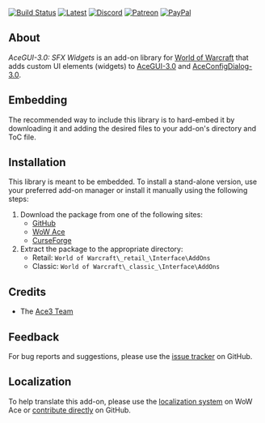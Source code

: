 [![Build Status][Badge-Travis]][Travis]
[![Latest][Badge-Latest]][Latest]
[![Discord][Badge-Discord]][Discord]
[![Patreon][Badge-Patreon]][Patreon]
[![PayPal][Badge-PayPal]][PayPal]

## About

_AceGUI-3.0: SFX Widgets_ is an add-on library for [World of Warcraft] that adds custom UI elements (widgets) to [AceGUI-3.0][Ace3] and [AceConfigDialog-3.0][Ace3].

## Embedding

The recommended way to include this library is to hard-embed it by downloading it and adding the desired files to your add-on's directory and ToC file.

## Installation

This library is meant to be embedded. To install a stand-alone version, use your preferred add-on manager or install it manually using the following steps:

1. Download the package from one of the following sites:
    - [GitHub]
    - [WoW Ace]
    - [CurseForge]
2. Extract the package to the appropriate directory:
    - Retail: `World of Warcraft\_retail_\Interface\AddOns`
    - Classic: `World of Warcraft\_classic_\Interface\AddOns`

## Credits

- The [Ace3 Team][Ace3]

## Feedback

For bug reports and suggestions, please use the [issue tracker] on GitHub.

## Localization

To help translate this add-on, please use the [localization system] on WoW Ace or [contribute directly] on GitHub.

[Links]: #

[Ace3]: https://www.wowace.com/projects/ace3 (Ace3 Homepage)
[World of Warcraft]: https://worldofwarcraft.com (World of Warcraft)

[GitHub]: https://github.com/StormFX/AceGUI-3.0_SFX-Widgets (Download from GitHub)
[WoW Ace]: https://www.wowace.com/projects/sfx-widgets (Download from WoW Ace)
[CurseForge]: https://www.curseforge.com/wow/addons/sfx-widgets (Download from CurseForge)

[Issue Tracker]: https://github.com/StormFX/AceGUI-3.0_SFX-Widgets/issues (Report an Issue)
[Localization System]: https://www.wowace.com/projects/sfx-widgets/localization (Translate on WoW Ace)
[Contribute Directly]: https://github.com/StormFX/AceGUI-3.0_SFX-Widgets (Translate on GitHub)

[Travis]: https://travis-ci.org/StormFX/AceGUI-3.0_SFX-Widgets (Latest Build)
[Latest]: https://github.com/StormFX/AceGUI-3.0_SFX-Widgets/releases (Latest Release)
[Discord]: https://discord.gg/DDVqkd6 (Discord)
[Patreon]: https://www.patreon.com/stormfx (Donate via Patreon)
[PayPal]: https://www.paypal.com/cgi-bin/webscr?cmd=_s-xclick&hosted_button_id=EELAK9TC4W4KQ (Donate via PayPal)

[Images]: #

[Badge-Travis]: https://img.shields.io/travis/StormFX/AceGUI-3.0_SFX-Widgets/master?label=Build&style=flat-square
[Badge-Latest]: https://img.shields.io/github/v/release/StormFX/AceGUI-3.0_SFX-Widgets?include_prereleases&label=Latest&style=flat-square
[Badge-Discord]: https://img.shields.io/badge/Discord-StormFX-7289da?style=flat-square
[Badge-Patreon]: https://img.shields.io/badge/Patreon-Donate-f96854?style=flat-square
[Badge-PayPal]: https://img.shields.io/badge/PayPal-Donate-009CDE?style=flat-square
